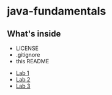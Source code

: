 # java-fundamentals

## What's inside
- LICENSE
- .gitignore
- this README
* [Lab 1](https://github.com/mattburger/java-fundamentals/tree/master/basics)
* [Lab 2](https://github.com/mattburger/java-fundamentals/tree/master/basiclibrary)
* [Lab 3](https://github.com/mattburger/java-fundamentals/tree/master/basiclibrary)
